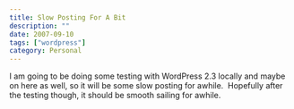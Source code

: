 ```yaml
---
title: Slow Posting For A Bit
description: ""
date: 2007-09-10
tags: ["wordpress"]
category: Personal
---
```



<p>I am going to be doing some testing with WordPress 2.3 locally and maybe on here as well, so it will be some slow posting for awhile.&nbsp; Hopefully after the testing though, it should be smooth sailing for awhile.</p>

